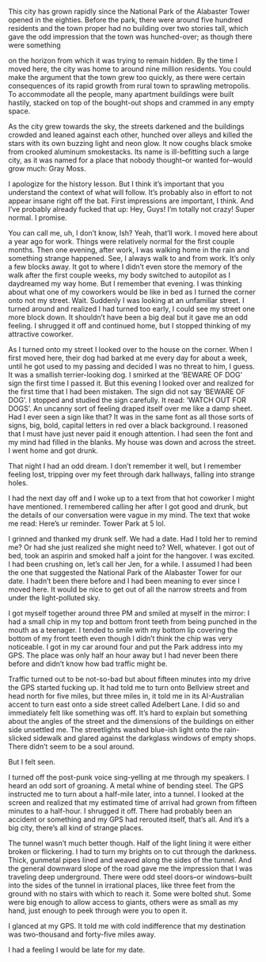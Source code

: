    


This city has grown rapidly since the National Park of the Alabaster Tower opened in the eighties. Before the park, there were around five hundred residents and the town proper had no building over two stories tall, which gave the odd impression that the town was hunched-over; as though there were something 

on the horizon from which it was trying to remain hidden. By the time I moved here, the city was home to around nine million residents. You could make the argument that the town grew too quickly, as there were certain consequences of its rapid growth from rural town to sprawling metropolis. To accommodate all the people, many apartment buildings were built hastily, stacked on top of the bought-out shops and crammed in any empty space. 

As the city grew towards the sky, the streets darkened and the buildings crowded and leaned against each other, hunched over alleys and killed the stars with its own buzzing light and neon glow. It now coughs black smoke from crooked aluminum smokestacks. Its name is ill-befitting such a large city, as it was named for a place that nobody thought–or wanted for–would grow much: Gray Moss. 

I apologize for the history lesson. But I think it’s important that you understand the context of what will follow. It’s probably also in effort to not appear insane right off the bat. First impressions are important, I think. And I’ve probably already fucked that up: Hey, Guys! I’m totally not crazy! Super normal. I promise.

You can call me, uh, I don’t know, Ish? Yeah, that’ll work. I moved here about a year ago for work. Things were relatively normal for the first couple months. Then one evening, after work, I was walking home in the rain and something strange happened. See, I always walk to and from work. It’s only a few blocks away. It got to where I didn’t even store the memory of the walk after the first couple weeks, my body switched to autopilot as I daydreamed my way home. But I remember that evening. I was thinking about what one of my coworkers would be like in bed as I turned the corner onto not my street. Wait. Suddenly I was looking at an unfamiliar street. I turned around and realized I had turned too early, I could see my street one more block down. It shouldn’t have been a big deal but it gave me an odd feeling. I shrugged it off and continued home, but I stopped thinking of my attractive coworker. 

As I turned onto my street I looked over to the house on the corner. When I first moved here, their dog had barked at me every day for about a week, until he got used to my passing and decided I was no threat to him, I guess. It was a smallish terrier-looking dog. I smirked at the ‘BEWARE OF DOG’ sign the first time I passed it. But this evening I looked over and realized for the first time that I had been mistaken. The sign did not say ‘BEWARE OF DOG’. I stopped and studied the sign carefully. It read: ‘WATCH OUT FOR DOGS’. An uncanny sort of feeling draped itself over me like a damp sheet. Had I ever seen a sign like that? It was in the same font as all those sorts of signs, big, bold, capital letters in red over a black background. I reasoned that I must have just never paid it enough attention. I had seen the font and my mind had filled in the blanks. My house was down and across the street. I went home and got drunk. 

That night I had an odd dream. I don’t remember it well, but I remember feeling lost, tripping over my feet through dark hallways, falling into strange holes. 

I had the next day off and I woke up to a text from that hot coworker I might have mentioned. I remembered calling her after I got good and drunk, but the details of our conversation were vague in my mind. The text that woke me read: Here’s ur reminder. Tower Park at 5 lol.

I grinned and thanked my drunk self. We had a date. Had I told her to remind me? Or had she just realized she might need to? Well, whatever. I got out of bed, took an aspirin and smoked half a joint for the hangover. I was excited. I had been crushing on, let’s call her Jen, for a while. I assumed I had been the one that suggested the National Park of the Alabaster Tower for our date. I hadn’t been there before and I had been meaning to ever since I moved here. It would be nice to get out of all the narrow streets and from under the light-polluted sky. 

I got myself together around three PM and smiled at myself in the mirror: I had a small chip in my top and bottom front teeth from being punched in the mouth as a teenager. I tended to smile with my bottom lip covering the bottom of my front teeth even though I didn’t think the chip was very noticeable. I got in my car around four and put the Park address into my GPS. The place was only half an hour away but I had never been there before and didn’t know how bad traffic might be. 

Traffic turned out to be not-so-bad but about fifteen minutes into my drive the GPS started fucking up. It had told me to turn onto Bellview street and head north for five miles, but three miles in, it told me in its AI-Australian accent to turn east onto a side street called Adelbert Lane. I did so and immediately felt like something was off. It’s hard to explain but something about the angles of the street and the dimensions of the buildings on either side unsettled me. The streetlights washed blue-ish light onto the rain-slicked sidewalk and glared against the darkglass windows of empty shops. There didn’t seem to be a soul around. 

But I felt seen. 

I turned off the post-punk voice sing-yelling at me through my speakers. I heard an odd sort of groaning. A metal whine of bending steel. The GPS instructed me to turn about a half-mile later, into a tunnel. I looked at the screen and realized that my estimated time of arrival had grown from fifteen minutes to a half-hour. I shrugged it off. There had probably been an accident or something and my GPS had rerouted itself, that’s all. And it’s a big city, there’s all kind of strange places. 

The tunnel wasn’t much better though. Half of the light lining it were either broken or flickering. I had to turn my brights on to cut through the darkness. Thick, gunmetal pipes lined and weaved along the sides of the tunnel. And the general downward slope of the road gave me the impression that I was traveling deep underground. There were odd steel doors–or windows–built into the sides of the tunnel in irrational places, like three feet from the ground with no stairs with which to reach it. Some were bolted shut. Some were big enough to allow access to giants, others were as small as my hand, just enough to peek through were you to open it.  

I glanced at my GPS. It told me with cold indifference that my destination was two-thousand and forty-five miles away. 

I had a feeling I would be late for my date.